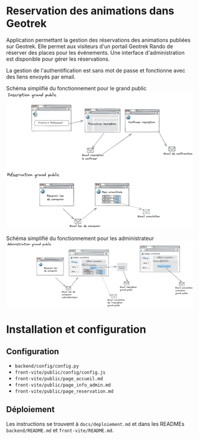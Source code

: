 # Reservation des animations dans Geotrek

Application permettant la gestion des réservations des animations publiées sur Geotrek.
Elle permet aux visiteurs d'un portail Geotrek Rando de réserver des places pour les
événements.
Une interface d'administration est disponible pour gérer les réservations.

La gestion de l'authentification est sans mot de passe et fonctionne avec des liens envoyés par email.

Schéma simplifié du fonctionnement pour le grand public
![Fonctionnement pour le grand public](docs/images/schema_grand_public.png)

Schéma simplifié du fonctionnement pour les administrateur
![Fonctionnement pour l'interface d'administrateur](docs/images/schema_admin.png)


# Installation et configuration

## Configuration

 * `backend/config/config.py`
 * `front-vite/public/config/config.js`
 * `front-vite/public/page_accueil.md`
 * `front-vite/public/page_info_admin.md`
 * `front-vite/public/page_reservation.md`

## Déploiement

Les instructions se trouvent à `docs/deploiement.md` et dans les READMEs `backend/README.md` et `front-vite/README.md`.
